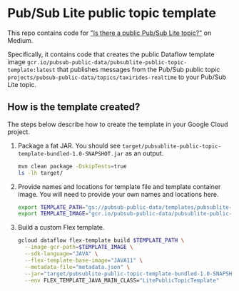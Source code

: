 # Pub/Sub Lite public topic template

This repo contains code for ["Is there a public Pub/Sub Lite topic?"]() on Medium. 

Specifically, it contains code that creates the public Dataflow template image `gcr.io/pubsub-public-data/pubsublite-public-topic-template:latest` that publishes messages from the Pub/Sub public topic `projects/pubsub-public-data/topics/taxirides-realtime` to your Pub/Sub Lite topic.

## How is the template created?

The steps below describe how to create the template in your Google Cloud project.

1. Package a fat JAR. You should see `target/pubsublite-public-topic-template-bundled-1.0-SNAPSHOT.jar` as an output.
    ```sh
    mvn clean package -DskipTests=true
    ls -lh target/
    ``` 

1. Provide names and locations for template file and template container image. You will need to provide your own names and locations here.
    ```sh
    export TEMPLATE_PATH="gs://pubsub-public-data/templates/pubsublite-public-topic-template.json"
    export TEMPLATE_IMAGE="gcr.io/pubsub-public-data/pubsublite-public-topic-template:latest"
    ```

1. Build a custom Flex template.
    ```sh
    gcloud dataflow flex-template build $TEMPLATE_PATH \
      --image-gcr-path=$TEMPLATE_IMAGE \
      --sdk-language="JAVA" \
      --flex-template-base-image="JAVA11" \
      --metadata-file="metadata.json" \
      --jar="target/pubsublite-public-topic-template-bundled-1.0-SNAPSHOT.jar" \
      --env FLEX_TEMPLATE_JAVA_MAIN_CLASS="LitePublicTopicTemplate"
    ```

